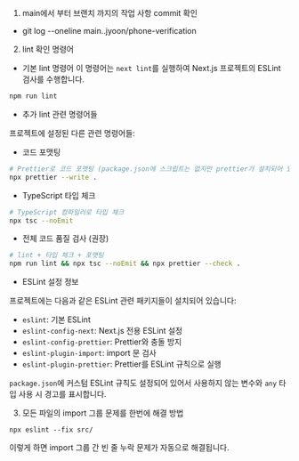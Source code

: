 1.  main에서 부터 브랜치 까지의 작업 사항 commit 확인

- git log --oneline main..jyoon/phone-verification

2. lint 확인 명령어

- 기본 lint 명령어
  이 명령어는 `next lint`를 실행하여 Next.js 프로젝트의 ESLint 검사를 수행합니다.

```bash
npm run lint
```

- 추가 lint 관련 명령어들

프로젝트에 설정된 다른 관련 명령어들:

- 코드 포맷팅

```bash
# Prettier로 코드 포맷팅 (package.json에 스크립트는 없지만 prettier가 설치되어 있음)
npx prettier --write .
```

- TypeScript 타입 체크

```bash
# TypeScript 컴파일러로 타입 체크
npx tsc --noEmit
```

- 전체 코드 품질 검사 (권장)

```bash
# lint + 타입 체크 + 포맷팅
npm run lint && npx tsc --noEmit && npx prettier --check .
```

- ESLint 설정 정보

프로젝트에는 다음과 같은 ESLint 관련 패키지들이 설치되어 있습니다:

- `eslint`: 기본 ESLint
- `eslint-config-next`: Next.js 전용 ESLint 설정
- `eslint-config-prettier`: Prettier와 충돌 방지
- `eslint-plugin-import`: import 문 검사
- `eslint-plugin-prettier`: Prettier를 ESLint 규칙으로 실행

`package.json`에 커스텀 ESLint 규칙도 설정되어 있어서 사용하지 않는 변수와 `any` 타입 사용 시 경고를 표시합니다.

3. 모든 파일의 import 그룹 문제를 한번에 해결 방법

```
npx eslint --fix src/
```

이렇게 하면 import 그룹 간 빈 줄 누락 문제가 자동으로 해결됩니다.
